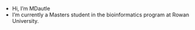 - Hi, I’m MDautle
- I’m currently a Masters student in the bioinformatics program at Rowan University. 
